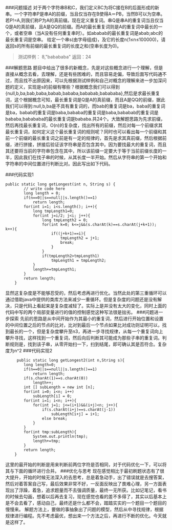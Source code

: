 ###问题描述
对于两个字符串B和C，我们定义BC为将C接在B的后面形成的新串。一个字符串P是串A的前缀，当且仅当存在B使得A＝PB，当然B可以为空串。若P!=A,则我们称P为A的真前缀。现在定义重复词。串Q是串A的重复词当且仅当Q是A的真前缀，且A是QQ的前缀。而A的最长重复词则是A的重复词中最长的一个，或者空串（当A没有任何重复串时）。如ababab的最长重复词是abab;abc的最长重复词是空串。
给定一个串s(由字母组成)，及它的长度n(1≤n≤100000)，请返回s的所有前缀的最长重复词的长度之和(空串长度为0)。
>测试样例：
8,"babababa"
>返回：24

###解题思路
题目中给出了很多的新概念，先是对这些概念进行一个理解，但是直接从概念去看，去理解，还是有些困难的，而且容易走偏，导致后面写代码通不过，而且找不出原因来，可以先根据测试样例和自己对概念的理解来进一步加深问题的定义，实现是s的前缀有哪些？根据概念我们可以得到{null,b,ba,bab,baba,babab,bababa,bababab,babababa},然后是求最长重复词，这个根据概念可知，最长重复词是Q是A的真前缀，而且A是QQ的前缀，据此我们可以得到:null,b,ba是不具有重复词的，而bab的重复词是ba，baba的重复词是ba，babab的重复词是baba,bababa的重复词是baba,bababab的重复词是bababa,babababa的最长重复词是bababa.共24个。大致解题思路为先求前缀，然后再找最长重复词，O(n)的复杂度，找出所有的前缀，然后对每一个前缀求其最长重复词，如何定义这个最长重复词的规则呢？同时也可以看出每一个前缀和其前一个前缀的最长重复词之前是有一定的规律的，首先是求其真前缀，然后根据前缀，进行拼接，拼接后验证该字符串是否包含其中。因为要找最大的重复词，而且其还要将当前的字符串包含在其中，所以该前缀一定要大于等于当前前缀长度的一半，因此我们在找子串的时候，从其长度一半开始。然后从字符串的第一个开始和字符串的中间位置进行判断比对。因此写出如下代码。

###代码实现1
```
public static long getLongest(int n, String s) {
        // write code here
        long length = 0;
        if(n==0||s==null||s.length()==1)
        	return length;
        for(int i=1; i<s.length(); i++){
        	long tmpLength1=0;
     		for(int j=i/2; j<i; j++){
     			long tmpLength2 = 0;
     			for(int k=0; k<=j&&(s.charAt(k)==s.charAt(j+k+1)); k++){
     				if((j+k+1)==i){
     					tmpLength2 = j+1;
     					break;
     				}
     			}
     			if(tmpLength2>tmpLength1)
     				tmpLength1 = tmpLength2;
     		}
     		length+=tmpLength1;
        }
        return length;
    }
```

显然这复杂度是不能够忍受的，然后考虑再进行优化。当然此处的第三重循环可以通过借助java中提供的类库方法来减少一重循环。但是复杂度的问题还是没有解决，只是代码上看起来是复杂度减轻了。实际上是并没有太大的变化，同时上面的代码中写的两个局部变量进行的值的控制感觉这种写法很是拙劣。
###问题进一步探索
先前的思路是从中间开始作为其最小的重复词，然后进行开始位置和设置的中间位置之后的节点的比对，比对到最后一个节点如果比对成功则证明可以，找到最长的一个，但是复杂度攀升至n3，再进一步寻找规律，从每一个重复词向上攀升寻找，这样找到一个重复词，然后向后判断其可能成为那些子串的重复词。判断规则是，找到该子串，从零开始扫一下，扫到结尾，即可确认其是否符合。复杂度为n^2
###代码实现2
```
     public static long getLongest2(int n,String s){
        long length=0;
        if(n==0||s==null||s.length()==1)
            return length;
        if(s.charAt(1)==s.charAt(0))
            length++;
        int [] subLength = new int [n];
        for(int i=0; i<n; i++)
            subLength[i] = 0;
        for(int i=1; i<n; i++){
            for(int j=1; j<=(i+1)&&(i+j)<n; j++){
                if(s.charAt(i+j)==s.charAt(j-1))
                    subLength[i+j] = i+1;
                else break;
            }
        }
        for(int tmp:subLength){
            System.out.println(tmp);
            length+=tmp;
        }
        return length;
    }
```
这里的最开始的判断是用来判断前两位字符是否相同，对于代码优化一下，可以将其与下面的循环进行合并。
###优化与思考
现在感觉相比于最初刷题状态有了很大提升，开始的时候无法深入的去思考，总是着急动手，出了错误就是去搜答案，然后对着答案自己写，最后效果非常不好，一反面反映出了畏难心理，另一方面表现出了浮躁，着急，追求题量而不去强调质量，最终一无所获。比如记笔记，看书的时候去勾画，想着以后再去复习，现在感觉也看的差不多得了，其实以后基本上是不会去看了，感动自己，最终还是什么都不会，踏踏实实的一个题目一个题目的慢慢来。
解题方法上，要做的事抽象出了问题的模型，然后从中寻找规律，根据规律进行编程。先不考虑最优，想出来一个方法之后，再进行不断的优化。今天就是这样了。